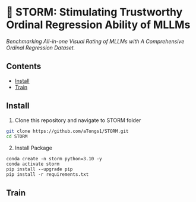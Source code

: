 # 🌋 STORM: Stimulating Trustworthy Ordinal Regression Ability of MLLMs
*Benchmarking All-in-one Visual Rating of MLLMs with A Comprehensive Ordinal Regression Dataset.*

## Contents
- [Install](#install)
- [Train](#train)

## Install
1. Clone this repository and navigate to STORM folder
```bash
git clone https://github.com/aTongs1/STORM.git
cd STORM
```

2. Install Package
```Shell
conda create -n storm python=3.10 -y
conda activate storm
pip install --upgrade pip
pip install -r requirements.txt
```

## Train

